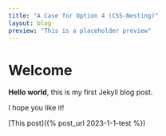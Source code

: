 ```yaml
---
title: "A Case for Option 4 (CSS-Nesting)"
layout: blog
preview: "This is a placeholder preview"
---
```


# Welcome

**Hello world**, this is my first Jekyll blog post.

I hope you like it!

[This post]({% post_url 2023-1-1-test %})
